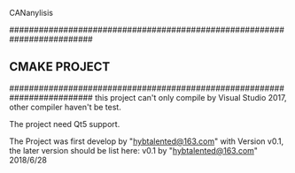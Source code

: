  CANanylisis

 #########################################################################
 ## 	              	 	CMAKE PROJECT  				##
 #########################################################################
 this project can't only compile by Visual Studio 2017, other compiler haven't be test.
 
 The project need Qt5 support.

The Project was first develop by "hybtalented@163.com" with Version v0.1, the later version should be list here:
v0.1		by "hybtalented@163.com"			2018/6/28
